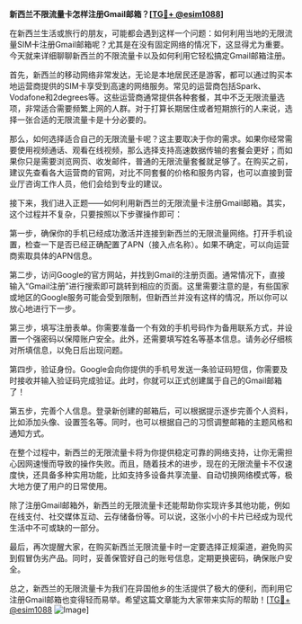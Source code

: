 **新西兰不限流量卡怎样注册Gmail邮箱？[[TG💪+ @esim1088](https://t.me/s/esim1088)]**

在新西兰生活或旅行的朋友，可能都会遇到这样一个问题：如何利用当地的无限流量SIM卡注册Gmail邮箱呢？尤其是在没有固定网络的情况下，这显得尤为重要。今天就来详细聊聊新西兰的不限流量卡以及如何利用它轻松搞定Gmail邮箱注册。

首先，新西兰的移动网络非常发达，无论是本地居民还是游客，都可以通过购买本地运营商提供的SIM卡享受到高速的网络服务。常见的运营商包括Spark、Vodafone和2degrees等。这些运营商通常提供各种套餐，其中不乏无限流量选项，非常适合需要频繁上网的人群。对于打算长期居住或者短期旅行的人来说，选择一张合适的无限流量卡是十分必要的。

那么，如何选择适合自己的无限流量卡呢？这主要取决于你的需求。如果你经常需要使用视频通话、观看在线视频，那么选择支持高速数据传输的套餐会更好；而如果你只是需要浏览网页、收发邮件，普通的无限流量套餐就足够了。在购买之前，建议先查看各大运营商的官网，对比不同套餐的价格和服务内容，也可以直接到营业厅咨询工作人员，他们会给到专业的建议。

接下来，我们进入正题——如何利用新西兰的无限流量卡注册Gmail邮箱。其实，这个过程并不复杂，只要按照以下步骤操作即可：

第一步，确保你的手机已经成功激活并连接到新西兰的无限流量网络。打开手机设置，检查一下是否已经正确配置了APN（接入点名称）。如果不确定，可以向运营商索取具体的APN信息。

第二步，访问Google的官方网站，并找到Gmail的注册页面。通常情况下，直接输入“Gmail注册”进行搜索即可跳转到相应的页面。这里需要注意的是，有些国家或地区的Google服务可能会受到限制，但新西兰并没有这样的情况，所以你可以放心地进行下一步。

第三步，填写注册表单。你需要准备一个有效的手机号码作为备用联系方式，并设置一个强密码以保障账户安全。此外，还需要填写姓名等基本信息。请务必仔细核对所填信息，以免日后出现问题。

第四步，验证身份。Google会向你提供的手机号发送一条验证码短信，你需要及时接收并输入验证码完成验证。此时，你就可以正式创建属于自己的Gmail邮箱了！

第五步，完善个人信息。登录新创建的邮箱后，可以根据提示逐步完善个人资料，比如添加头像、设置签名等。同时，也可以根据自己的习惯调整邮箱的主题风格和通知方式。

在整个过程中，新西兰的无限流量卡将为你提供稳定可靠的网络支持，让你无需担心因网速慢而导致的操作失败。而且，随着技术的进步，现在的无限流量卡不仅速度快，还具备多种实用功能，比如支持多设备共享流量、自动切换网络模式等，极大地方便了用户的日常使用。

除了注册Gmail邮箱外，新西兰的无限流量卡还能帮助你实现许多其他功能，例如在线支付、社交媒体互动、云存储备份等。可以说，这张小小的卡片已经成为现代生活中不可或缺的一部分。

最后，再次提醒大家，在购买新西兰无限流量卡时一定要选择正规渠道，避免购买到假冒伪劣产品。同时，妥善保管好自己的账号信息，定期更换密码，确保账户安全。

总之，新西兰的无限流量卡为我们在异国他乡的生活提供了极大的便利，而利用它注册Gmail邮箱也变得轻而易举。希望这篇文章能为大家带来实际的帮助！[[TG💪+ @esim1088](https://t.me/s/esim1088) ![Image](https://i.postimg.cc/4NQfJmqS/Snipaste-2025-05-13-00-14-12.png)]